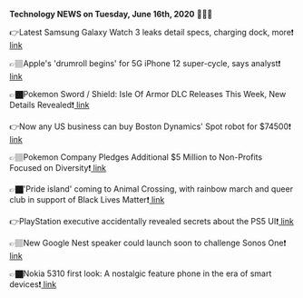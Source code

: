 <b>Technology NEWS on Tuesday, June 16th, 2020</b> 📡📡📡 

👉Latest Samsung Galaxy Watch 3 leaks detail specs, charging dock, more❗️<a href='https://techblock.club/?p=5409'> link</a>

👉🏽Apple's 'drumroll begins' for 5G iPhone 12 super-cycle, says analyst❗️<a href='https://techblock.club/?p=5411'> link</a>

👉🏿Pokemon Sword / Shield: Isle Of Armor DLC Releases This Week, New Details Revealed❗️<a href='https://techblock.club/?p=5413'> link</a>

👉Now any US business can buy Boston Dynamics' Spot robot for $74500❗️<a href='https://techblock.club/?p=5415'> link</a>

👉🏽Pokemon Company Pledges Additional $5 Million to Non-Profits Focused on Diversity❗️<a href='https://techblock.club/?p=5417'> link</a>

👉🏿'Pride island' coming to Animal Crossing, with rainbow march and queer club in support of Black Lives Matter❗️<a href='https://techblock.club/?p=5419'> link</a>

👉PlayStation executive accidentally revealed secrets about the PS5 UI❗️<a href='https://techblock.club/?p=5421'> link</a>

👉🏽New Google Nest speaker could launch soon to challenge Sonos One❗️<a href='https://techblock.club/?p=5423'> link</a>

👉🏿Nokia 5310 first look: A nostalgic feature phone in the era of smart devices❗️<a href='https://techblock.club/?p=5425'> link</a>

